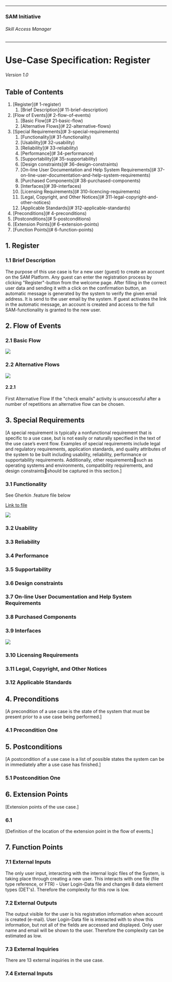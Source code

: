 * * *

### SAM Initiative

###### Skill Access Manager

* * *

# Use-Case Specification: Register

###### Version 1.0

## Table of Contents

1.  [Register](# 1-register)
    1.  [Brief Description](# 11-brief-description)
2.  [Flow of Events](# 2-flow-of-events)
    1.  [Basic Flow](# 21-basic-flow)
    2.  [Alternative Flows](# 22-alternative-flows)
3.  [Special Requirements](# 3-special-requirements)
    1.  [Functionality](# 31-functionality)
    2.  [Usability](# 32-usability)
    3.  [Reliability](# 33-reliability)
    4.  [Performance](# 34-performance)
    5.  [Supportability](# 35-supportability)
    6.  [Design constraints](# 36-design-constraints)
    7.  [On-line User Documentation and Help System Requirements](# 37-on-line-user-documentation-and-help-system-requirements)
    8.  [Purchased Components](# 38-purchased-components)
    9.  [Interfaces](# 39-interfaces)
    10.  [Licensing Requirements](# 310-licencing-requirements)
    11.  [Legal, Copyright, and Other Notices](# 311-legal-copyright-and-other-notices)
    12.  [Applicable Standards](# 312-applicable-standards)
4.  [Preconditions](# 4-preconditions)
5.  [Postconditions](# 5-postconditions)
6.  [Extension Points](# 6-extension-points)
7.  [Function Points](# 6-function-points)

## 1\. Register

### 1.1 Brief Description

The purpose of this use case is for a new user (guest) to create an account on the SAM Platform. Any guest can enter the registration process by clicking "Register"-button from the welcome page. After filling in the correct user data and sending it with a click on the confirmation button, an automatic message is generated by the system to verify the given email address. It is send to the user email by the system. If guest activates the link in the automatic message, an account is created and access to the full SAM-functionality is granted to the new user.

## 2\. Flow of Events

### 2.1 Basic Flow

![](ad_register.png)

### 2.2 Alternative Flows

![](ad_register-alt1.png)

#### 2.2.1

First Alternative Flow If the "check emails" activity is unsuccessful after a number of repetitions an alternative flow can be chosen.

## 3\. Special Requirements

[A special requirement is typically a nonfunctional requirement that is specific to a use case, but is not easily or naturally specified in the text of the use case’s event flow. Examples of special requirements include legal and regulatory requirements, application standards, and quality attributes of the system to be built including usability, reliability, performance or supportability requirements. Additionally, other requirementssuch as operating systems and environments, compatibility requirements, and design constraintsshould be captured in this section.]

### 3.1 Functionality

See Gherkin .feature file below

[Link to file](https://eynorey.visualstudio.com/SAM%20-%20Smartify%20The%20World/_git/sam-private?path=%2Fsrc%2Ftest%2Ffeatures%2Fuser%2Fregister.feature&version=GBmaster&_a=contents)

![](feature_register.png)

### 3.2 Usability

### 3.3 Reliability

### 3.4 Performance

### 3.5 Supportability

### 3.6 Design constraints

### 3.7 On-line User Documentation and Help System Requirements

### 3.8 Purchased Components

### 3.9 Interfaces

![](wf_register.png)

### 3.10 Licensing Requirements

### 3.11 Legal, Copyright, and Other Notices

### 3.12 Applicable Standards

## 4\. Preconditions

[A precondition of a use case is the state of the system that must be present prior to a use case being performed.]

### 4.1 Precondition One

## 5\. Postconditions

[A postcondition of a use case is a list of possible states the system can be in immediately after a use case has finished.]

### 5.1 Postcondition One

## 6\. Extension Points

[Extension points of the use case.]

### 6.1

[Definition of the location of the extension point in the flow of events.]

## 7\. Function Points
### 7.1 External Inputs
The only user input, interacting with the internal logic files of the System, is taking place through creating a new user. This interacts with one file (file type reference, or FTR) - User Login-Data file and changes 8 data element types (DET's). Therefore the complexity for this row is low. 
### 7.2 External Outputs
The output visible for the user is his registration information when account is created (e-mail). User Login-Data file is interacted with to show this information, but not all of the fields are accessed and displayed. Only user name and email will be shown to the user. Therefore the complexity can be estimated as low.  
### 7.3 External Inquiries
There are 13 external inquiries in the use case. 

### 7.4 External Inputs
